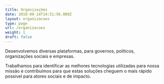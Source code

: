 ```yaml
---
title: Organizações
date: 2018-09-14T14:51:56.000Z
layout: organizacoes
type: page
url: /organizacoes
weight: 1
draft: false
---
```

Desenvolvemos diversas plataformas, para governos, políticos, organizações sociais e empresas.

Trabalhamos para identificar as melhores tecnologias utilizadas para nossa missão e contribuímos para que estas soluções cheguem o mais rápido possível para atores sociais e de impacto.
